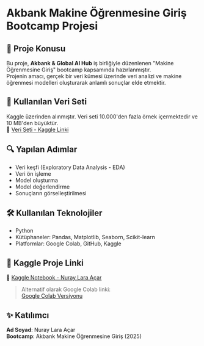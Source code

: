 # Akbank Makine Öğrenmesine Giriş Bootcamp Projesi

## 📌 Proje Konusu
Bu proje, **Akbank & Global AI Hub** iş birliğiyle düzenlenen "Makine Öğrenmesine Giriş" bootcamp kapsamında hazırlanmıştır.  
Projenin amacı, gerçek bir veri kümesi üzerinde veri analizi ve makine öğrenmesi modelleri oluşturarak anlamlı sonuçlar elde etmektir.

## 📁 Kullanılan Veri Seti
Kaggle üzerinden alınmıştır. Veri seti 10.000'den fazla örnek içermektedir ve 10 MB'den büyüktür.  
📎 [Veri Seti - Kaggle Linki](https://www.kaggle.com/competitions/house-prices-advanced-regression-techniques/data)

## 🔍 Yapılan Adımlar
- Veri keşfi (Exploratory Data Analysis - EDA)
- Veri ön işleme
- Model oluşturma
- Model değerlendirme
- Sonuçların görselleştirilmesi

## 🛠 Kullanılan Teknolojiler
- Python  
- Kütüphaneler: Pandas, Matplotlib, Seaborn, Scikit-learn  
- Platformlar: Google Colab, GitHub, Kaggle

## 🔗 Kaggle Proje Linki
📌 [Kaggle Notebook - Nuray Lara Açar](https://www.kaggle.com/code/nuraylaraaar/notebook14b93ac66c)

> Alternatif olarak Google Colab linki:  
[Google Colab Versiyonu](https://colab.research.google.com/drive/1N_McgVfvO9L9F96TrvIDEjjnF2SIbk8I#scrollTo=b0zYZfzIFAvV)

## ✨ Katılımcı
**Ad Soyad**: Nuray Lara Açar  
**Bootcamp**: Akbank Makine Öğrenmesine Giriş (2025)
